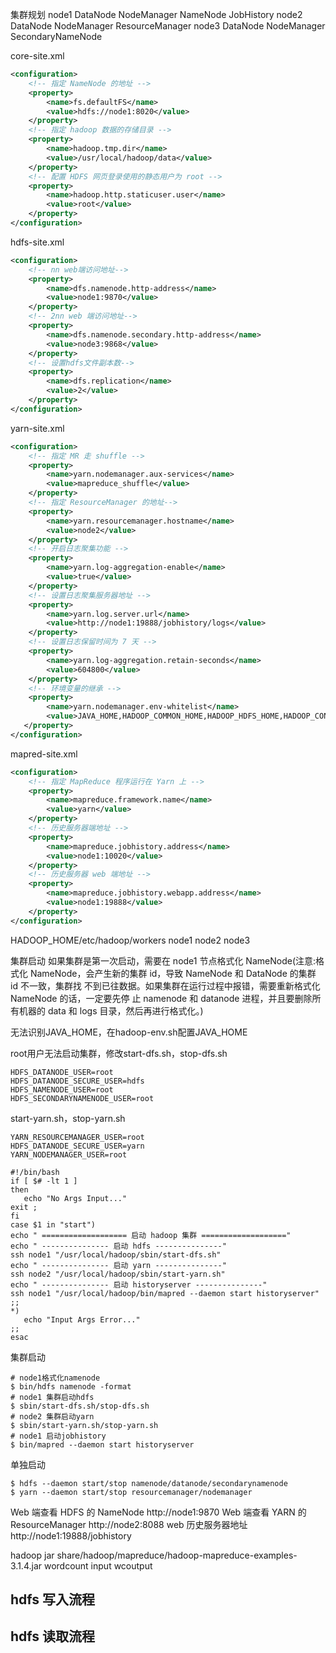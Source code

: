 

集群规划
node1
    DataNode
    NodeManager
    NameNode
    JobHistory
node2
    DataNode
    NodeManager
    ResourceManager
node3
    DataNode
    NodeManager
    SecondaryNameNode

core-site.xml
```xml
<configuration>
    <!-- 指定 NameNode 的地址 --> 
    <property>
        <name>fs.defaultFS</name>
        <value>hdfs://node1:8020</value> 
    </property>
    <!-- 指定 hadoop 数据的存储目录 -->
    <property>
        <name>hadoop.tmp.dir</name>
        <value>/usr/local/hadoop/data</value>
    </property>
    <!-- 配置 HDFS 网页登录使用的静态用户为 root --> 
    <property>
        <name>hadoop.http.staticuser.user</name>
        <value>root</value> 
    </property>
</configuration>
```

hdfs-site.xml
```xml
<configuration>
    <!-- nn web端访问地址--> 
    <property>
        <name>dfs.namenode.http-address</name>
        <value>node1:9870</value> 
    </property>
    <!-- 2nn web 端访问地址--> 
    <property>
        <name>dfs.namenode.secondary.http-address</name>
        <value>node3:9868</value> 
    </property>
    <!-- 设置hdfs文件副本数-->
    <property>
        <name>dfs.replication</name>
        <value>2</value>
    </property>
</configuration>
```

yarn-site.xml
```xml
<configuration>
    <!-- 指定 MR 走 shuffle --> 
    <property>
        <name>yarn.nodemanager.aux-services</name>
        <value>mapreduce_shuffle</value> 
    </property>
    <!-- 指定 ResourceManager 的地址--> 
    <property>
        <name>yarn.resourcemanager.hostname</name>
        <value>node2</value> 
    </property> 
    <!-- 开启日志聚集功能 --> 
    <property>
        <name>yarn.log-aggregation-enable</name>
        <value>true</value>
    </property>
    <!-- 设置日志聚集服务器地址 --> 
    <property>
        <name>yarn.log.server.url</name>
        <value>http://node1:19888/jobhistory/logs</value>
    </property>
    <!-- 设置日志保留时间为 7 天 --> 
    <property>
        <name>yarn.log-aggregation.retain-seconds</name>
        <value>604800</value>
    </property>
    <!-- 环境变量的继承 -->
    <property> 
        <name>yarn.nodemanager.env-whitelist</name>
        <value>JAVA_HOME,HADOOP_COMMON_HOME,HADOOP_HDFS_HOME,HADOOP_CONF_DIR,CLASSPATH_PREPEND_DISTCACHE,HADOOP_YARN_HOME,HADOOP_MAPRED_HOME</value>
   </property>
</configuration>
```

mapred-site.xml
```xml
<configuration>
    <!-- 指定 MapReduce 程序运行在 Yarn 上 --> 
    <property>
        <name>mapreduce.framework.name</name>
        <value>yarn</value>
    </property>
    <!-- 历史服务器端地址 --> 
    <property>
        <name>mapreduce.jobhistory.address</name>
        <value>node1:10020</value> 
    </property>
    <!-- 历史服务器 web 端地址 --> 
    <property>
        <name>mapreduce.jobhistory.webapp.address</name>
        <value>node1:19888</value> 
    </property>
</configuration>
```

HADOOP_HOME/etc/hadoop/workers
node1
node2
node3
 
 集群启动
    如果集群是第一次启动，需要在 node1 节点格式化 NameNode(注意:格式化 NameNode，会产生新的集群 id，导致 NameNode 和 DataNode 的集群 id 不一致，集群找 不到已往数据。如果集群在运行过程中报错，需要重新格式化 NameNode 的话，一定要先停 止 namenode 和 datanode 进程，并且要删除所有机器的 data 和 logs 目录，然后再进行格式化。)

无法识别JAVA_HOME，在hadoop-env.sh配置JAVA_HOME

root用户无法启动集群，修改start-dfs.sh，stop-dfs.sh
```shell
HDFS_DATANODE_USER=root
HDFS_DATANODE_SECURE_USER=hdfs
HDFS_NAMENODE_USER=root
HDFS_SECONDARYNAMENODE_USER=root
```
start-yarn.sh，stop-yarn.sh
```shell
YARN_RESOURCEMANAGER_USER=root
HDFS_DATANODE_SECURE_USER=yarn
YARN_NODEMANAGER_USER=root
```
```shell
#!/bin/bash
if [ $# -lt 1 ]
then
   echo "No Args Input..."
exit ; 
fi
case $1 in "start")
echo " =================== 启动 hadoop 集群 ==================="
echo " --------------- 启动 hdfs ---------------"
ssh node1 "/usr/local/hadoop/sbin/start-dfs.sh" 
echo " --------------- 启动 yarn ---------------"
ssh node2 "/usr/local/hadoop/sbin/start-yarn.sh"
echo " --------------- 启动 historyserver ---------------"
ssh node1 "/usr/local/hadoop/bin/mapred --daemon start historyserver"
;;
*)
   echo "Input Args Error..."
;;
esac
```

集群启动
```shell
# node1格式化namenode
$ bin/hdfs namenode -format
# node1 集群启动hdfs
$ sbin/start-dfs.sh/stop-dfs.sh
# node2 集群启动yarn
$ sbin/start-yarn.sh/stop-yarn.sh
# node1 启动jobhistory
$ bin/mapred --daemon start historyserver
```
单独启动
```shell
$ hdfs --daemon start/stop namenode/datanode/secondarynamenode
$ yarn --daemon start/stop resourcemanager/nodemanager
```

Web 端查看 HDFS 的 NameNode
    http://node1:9870
Web 端查看 YARN 的 ResourceManager
    http://node2:8088
web 历史服务器地址
    http://node1:19888/jobhistory



hadoop jar share/hadoop/mapreduce/hadoop-mapreduce-examples-3.1.4.jar wordcount input wcoutput
 

## hdfs 写入流程

## hdfs 读取流程

## 